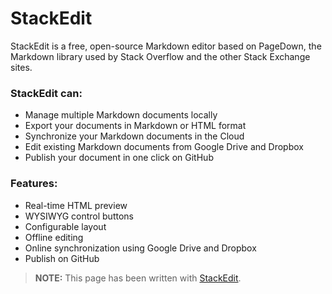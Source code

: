StackEdit
=========

StackEdit is a free, open-source Markdown editor based on PageDown, the Markdown library used by Stack Overflow and the other Stack Exchange sites.

### StackEdit can:
 
 - Manage multiple Markdown documents locally
 - Export your documents in Markdown or HTML format
 - Synchronize your Markdown documents in the Cloud
 - Edit existing Markdown documents from Google Drive and Dropbox
 - Publish your document in one click on GitHub

### Features:

 - Real-time HTML preview
 - WYSIWYG control buttons
 - Configurable layout
 - Offline editing
 - Online synchronization using Google Drive and Dropbox
 - Publish on GitHub


> **NOTE:** This page has been written with [StackEdit][1].


  [1]: http://benweet.github.io/stackedit/ "StackEdit"